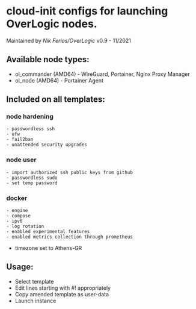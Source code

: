 # cloud-init configs for launching OverLogic nodes.
Maintained by *Nik Ferios/OverLogic*
v0.9 - 11/2021

## Available node types:
- ol_commander (AMD64) - WireGuard, Portainer, Nginx Proxy Manager
- ol_node (AMD64) - Portainer Agent

## Included on all templates:
### node hardening
    - passwordless ssh
    - ufw
    - fail2ban
    - unattended security upgrades
### node user
    - import authorized ssh public keys from github
    - passwordless sudo
    - set temp password
### docker
    - engine
    - compose
    - ipv6
    - log rotation
    - enabled experimental features
    - enabled metrics collection through prometheus
- timezone set to Athens-GR

## Usage:
- Select template
- Edit lines starting with #! appropriately
- Copy amended template as user-data
- Launch instance
